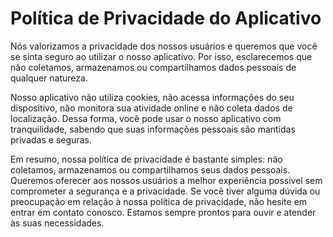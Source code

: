 # Política de Privacidade do Aplicativo

Nós valorizamos a privacidade dos nossos usuários e queremos que você se sinta seguro ao utilizar o nosso aplicativo. Por isso, esclarecemos que não coletamos, armazenamos ou compartilhamos dados pessoais de qualquer natureza.

Nosso aplicativo não utiliza cookies, não acessa informações do seu dispositivo, não monitora sua atividade online e não coleta dados de localização. Dessa forma, você pode usar o nosso aplicativo com tranquilidade, sabendo que suas informações pessoais são mantidas privadas e seguras.

Em resumo, nossa política de privacidade é bastante simples: não coletamos, armazenamos ou compartilhamos seus dados pessoais. Queremos oferecer aos nossos usuários a melhor experiência possível sem comprometer a segurança e a privacidade. Se você tiver alguma dúvida ou preocupação em relação à nossa política de privacidade, não hesite em entrar em contato conosco. Estamos sempre prontos para ouvir e atender às suas necessidades.
